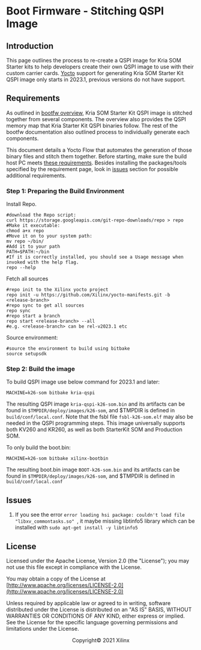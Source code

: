
# Boot Firmware - Stitching QSPI Image

## Introduction

This page outlines the process to re-create a QSPI image for Kria SOM Starter kits to help developers create their own QSPI image to use with their custom carrier cards. [Yocto](https://xilinx-wiki.atlassian.net/wiki/spaces/A/pages/18841883/Yocto) support for generating Kria SOM Starter Kit QSPI image only starts in 2023.1, previous versions do not have support.

## Requirements

As outlined in [bootfw overview](./bootfw_overview.md), Kria SOM Starter Kit QSPI image is stitched together from several components. The overview also provides the QSPI memory map that Kria Starter Kit QSPI binaries follow. The rest of the bootfw documentation also outlined process to individually generate each components.

This document details a Yocto Flow that automates the generation of those binary files and stitch them together. Before starting, make sure the build host PC meets [these requirements](https://docs.yoctoproject.org/brief-yoctoprojectqs/index.html#compatible-linux-distribution). Besides installing the packages/tools specified by the requirement page, look in [issues](#issues) section for possible additional requirements.

### Step 1: Preparing the Build Environment

Install Repo.

```shell
#download the Repo script:
curl https://storage.googleapis.com/git-repo-downloads/repo > repo
#Make it executable:
chmod a+x repo
#Move it on to your system path:
mv repo ~/bin/
#Add it to your path
PATH=$PATH:~/bin
#If it is correctly installed, you should see a Usage message when invoked with the help flag.
repo --help
```

Fetch all sources

```shell
#repo init to the Xilinx yocto project
repo init -u https://github.com/Xilinx/yocto-manifests.git -b <release-branch>
#repo sync to get all sources
repo sync
#repo start a branch
repo start <release-branch> --all
#e.g. <release-branch> can be rel-v2023.1 etc
```

Source environment:

```shell
#source the environment to build using bitbake
source setupsdk
```

### Step 2: Build the image

To build QSPI image use below command for 2023.1 and later:

```shell
MACHINE=k26-som bitbake kria-qspi 
```

The resulting QSPI image ```kria-qspi-k26-som.bin``` and its artifacts can be found in ```$TMPDIR/deploy/images/k26-som```, and $TMPDIR is defined in ```build/conf/local.conf```. Note that the fsbl file ```fsbl-k26-som.elf``` may also be needed in the QSPI programming steps. This image universally supports both KV260 and KR260, as well as both StarterKit SOM and Production SOM.

To only build the boot.bin:

```shell
MACHINE=k26-som bitbake xilinx-bootbin
```

The resulting boot.bin image ```BOOT-k26-som.bin``` and its artifacts can be found in ```$TMPDIR/deploy/images/k26-som```, and $TMPDIR is defined in ```build/conf/local.conf```

## Issues

1. If you see the error ```error loading hsi package: couldn't load file "libxv_commontasks.so" ```, it maybe missing libtinfo5 library which can be installed with ```sudo apt-get install -y libtinfo5```

## License

Licensed under the Apache License, Version 2.0 (the "License"); you may not use this file except in compliance with the License.

You may obtain a copy of the License at
[http://www.apache.org/licenses/LICENSE-2.0](http://www.apache.org/licenses/LICENSE-2.0)

Unless required by applicable law or agreed to in writing, software distributed under the License is distributed on an "AS IS" BASIS, WITHOUT WARRANTIES OR CONDITIONS OF ANY KIND, either express or implied. See the License for the specific language governing permissions and limitations under the License.

<p align="center">Copyright&copy; 2021 Xilinx</p>